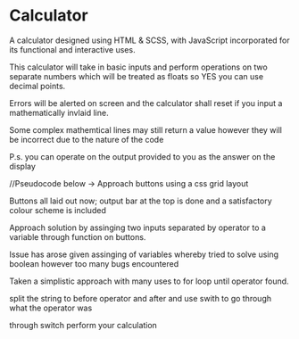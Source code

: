 # Calculator

A calculator designed using HTML & SCSS, with JavaScript incorporated for its functional and interactive uses.

This calculator will take in basic inputs and perform operations on two separate numbers which will be treated as floats so YES you can use decimal points.

Errors will be alerted on screen and the calculator shall reset if you input a mathematically invlaid line.

Some complex mathemtical lines may still return a value however they will be incorrect due to the nature of the code

P.s. you can operate on the output provided to you as the answer on the display



//Pseudocode below ->
Approach buttons using a css grid layout 

Buttons all laid out now; output bar at the top is done and a satisfactory colour scheme is included

Approach solution by assinging two inputs separated by operator to a variable through function on buttons.

Issue has arose given assinging of variables whereby tried to solve using boolean however too many bugs encountered

Taken a simplistic approach with many uses to for loop until operator found. 

split the string to before operator and after and use swith to go through what the operator was

through switch perform your calculation
